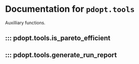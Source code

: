 # Documentation for `pdopt.tools`

Auxilliary functions.

## ::: pdopt.tools.is_pareto_efficient

## ::: pdopt.tools.generate_run_report